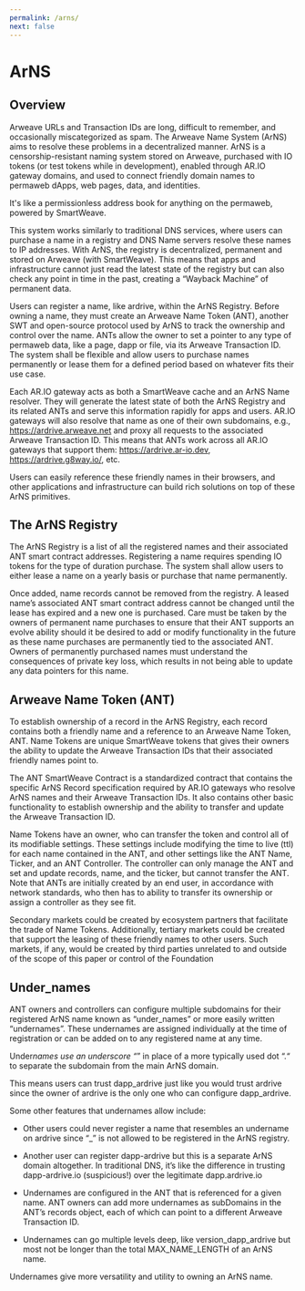 ```yaml
---
permalink: /arns/
next: false
---
```


# ArNS

## Overview

Arweave URLs and Transaction IDs are long, difficult to remember, and occasionally miscategorized as spam. The Arweave Name System (ArNS) aims to resolve these problems in a decentralized manner. ArNS is a censorship-resistant naming system stored on Arweave, purchased with IO tokens (or test tokens while in development), enabled through AR.IO gateway domains, and used to connect friendly domain names to permaweb dApps, web pages, data, and identities.

It's like a permissionless address book for anything on the permaweb, powered by SmartWeave.

This system works similarly to traditional DNS services, where users can purchase a name in a registry and DNS Name servers resolve these names to IP addresses. With ArNS, the registry is decentralized, permanent and stored on Arweave (with SmartWeave). This means that apps and infrastructure cannot just read the latest state of the registry but can also check any point in time in the past, creating a “Wayback Machine” of permanent data.

Users can register a name, like ardrive, within the ArNS Registry. Before owning a name, they must create an Arweave Name Token (ANT), another SWT and open-source protocol used by ArNS to track the ownership and control over the name. ANTs allow the owner to set a pointer to any type of permaweb data, like a page, dapp or file, via its Arweave Transaction ID. The system shall be flexible and allow users to purchase names permanently or lease them for a defined period based on whatever fits their use case.

Each AR.IO gateway acts as both a SmartWeave cache and an ArNS Name resolver. They will generate the latest state of both the ArNS Registry and its related ANTs and serve this information rapidly for apps and users. AR.IO gateways will also resolve that name as one of their own subdomains, e.g., https://ardrive.arweave.net and proxy all requests to the associated Arweave Transaction ID. This means that ANTs work across all AR.IO gateways that support them: https://ardrive.ar-io.dev, https://ardrive.g8way.io/, etc.

Users can easily reference these friendly names in their browsers, and other applications and infrastructure can build rich solutions on top of these ArNS primitives.

## The ArNS Registry

The ArNS Registry is a list of all the registered names and their associated ANT smart contract addresses. Registering a name requires spending IO tokens for the type of duration purchase. The system shall allow users to either lease a name on a yearly basis or purchase that name permanently.

Once added, name records cannot be removed from the registry. A leased name’s associated ANT smart contract address cannot be changed until the lease has expired and a new one is purchased. Care must be taken by the owners of permanent name purchases to ensure that their ANT supports an evolve ability should it be desired to add or modify functionality in the future as these name purchases are permanently tied to the associated ANT. Owners of permanently purchased names must understand the consequences of private key loss, which results in not being able to update any data pointers for this name.

## Arweave Name Token (ANT)

To establish ownership of a record in the ArNS Registry, each record contains both a friendly name and a reference to an Arweave Name Token, ANT. Name Tokens are unique SmartWeave tokens that gives their owners the ability to update the Arweave Transaction IDs that their associated friendly names point to.

The ANT SmartWeave Contract is a standardized contract that contains the specific ArNS Record specification required by AR.IO gateways who resolve ArNS names and their Arweave Transaction IDs. It also contains other basic functionality to establish ownership and the ability to transfer and update the Arweave Transaction ID.

Name Tokens have an owner, who can transfer the token and control all of its modifiable settings. These settings include modifying the time to live (ttl) for each name contained in the ANT, and other settings like the ANT Name, Ticker, and an ANT Controller. The controller can only manage the ANT and set and update records, name, and the ticker, but cannot transfer the ANT. Note that ANTs are initially created by an end user, in accordance with network standards, who then has to ability to transfer its ownership or assign a controller as they see fit.

Secondary markets could be created by ecosystem partners that facilitate the trade of Name Tokens. Additionally, tertiary markets could be created that support the leasing of these friendly names to other users. Such markets, if any, would be created by third parties unrelated to and outside of the scope of this paper or control of the Foundation

## Under_names

ANT owners and controllers can configure multiple subdomains for their registered ArNS name known as “under_names” or more easily written “undernames”. These undernames are assigned individually at the time of registration or can be added on to any registered name at any time.

Under*names use an underscore “*” in place of a more typically used dot “.“ to separate the subdomain from the main ArNS domain.

This means users can trust dapp_ardrive just like you would trust ardrive since the owner of ardrive is the only one who can configure dapp_ardrive.

Some other features that undernames allow include:

- Other users could never register a name that resembles an undername on ardrive since “\_” is not allowed to be registered in the ArNS registry.

- Another user can register dapp-ardrive but this is a separate ArNS domain altogether. In traditional DNS, it’s like the difference in trusting dapp-ardrive.io (suspicious!) over the legitimate dapp.ardrive.io

- Undernames are configured in the ANT that is referenced for a given name. ANT owners can add more undernames as subDomains in the ANT’s records object, each of which can point to a different Arweave Transaction ID.

- Undernames can go multiple levels deep, like version_dapp_ardrive but most not be longer than the total MAX_NAME_LENGTH of an ArNS name.

Undernames give more versatility and utility to owning an ArNS name.

